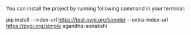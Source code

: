 You can install the project by running following command in your terminal: 

pip install --index-url https://test.pypi.org/simple/ --extra-index-url https://pypi.org/simple aganitha-sonakshi
